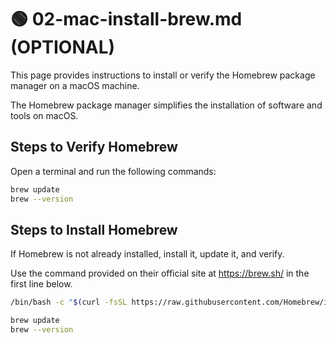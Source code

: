# 🟢 02-mac-install-brew.md (OPTIONAL)

This page provides instructions to install or verify the Homebrew package manager on a macOS machine.

The Homebrew package manager simplifies the installation of software and tools on macOS.


## Steps to Verify Homebrew

Open a terminal and run the following commands:

```zsh
brew update
brew --version
```

## Steps to Install Homebrew

If Homebrew is not already installed, install it, update it, and verify.

Use the command provided on their official site at <https://brew.sh/> in the first line below.

```zsh
/bin/bash -c "$(curl -fsSL https://raw.githubusercontent.com/Homebrew/install/HEAD/install.sh)"

brew update
brew --version
```


